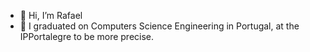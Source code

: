 - 👋 Hi, I’m Rafael
- 🌱 I graduated on Computers Science Engineering in Portugal, at the IPPortalegre to be more precise.

<!---
rifasCabi/rifasCabi is a ✨ special ✨ repository because its `README.md` (this file) appears on your GitHub profile.
You can click the Preview link to take a look at your changes.
--->
